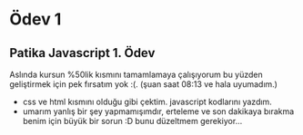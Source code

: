 # Ödev 1

## Patika Javascript 1. Ödev

Aslında kursun %50lik kısmını tamamlamaya çalışıyorum bu yüzden geliştirmek için pek fırsatım yok :(. (şuan saat 08:13 ve hala uyumadım.)

- css ve html kısmını olduğu gibi çektim. javascript kodlarını yazdım.
- umarım yanlış bir şey yapmamışımdır, erteleme ve son dakikaya bırakma benim için büyük bir sorun :D bunu düzeltmem gerekiyor...
